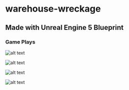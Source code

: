 # warehouse-wreckage
## Made with Unreal Engine 5 Blueprint

### Game Plays
![alt text](https://github.com/ericseonulee/warehouse-wreckage/blob/main/Screenshot_1.png?raw=true)

![alt text](https://github.com/ericseonulee/warehouse-wreckage/blob/main/Screenshot_2.png?raw=true)

![alt text](https://github.com/ericseonulee/warehouse-wreckage/blob/main/Screenshot_3.png?raw=true)

![alt text](https://github.com/ericseonulee/warehouse-wreckage/blob/main/Screenshot_4.png?raw=true)
